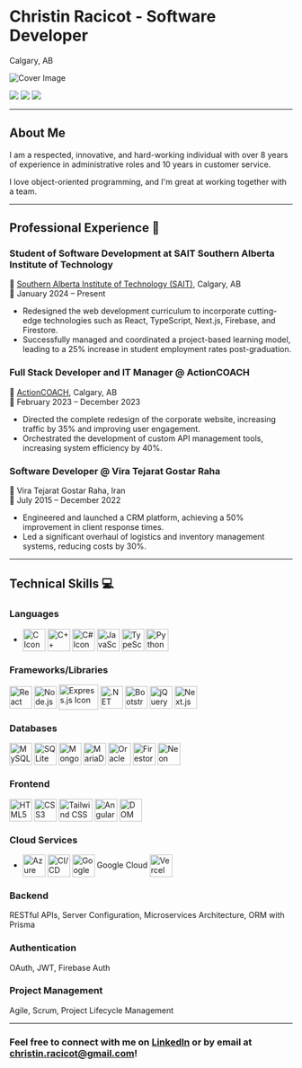 # Christin Racicot - Software Developer
Calgary, AB

![Cover Image](cover.png)

[![](https://img.shields.io/badge/Email-christin.raicot1%40gmail.com-%230077B5.svg?&style=for-the-badge&logo=gmail&logoColor=white&color=ea4335)](mailto:christin.racicot@gmail.com)
[![](https://img.shields.io/badge/LinkedIn-Christin%20Racicot-%230077B5.svg?&style=for-the-badge&logo=linkedin&logoColor=white0e76a8)](https://www.linkedin.com/in/chris-racicot-a15314295/)
[![](https://img.shields.io/badge/Website-Christin%20Racicot-%230077B5.svg?&style=for-the-badge&color=blue)](http://cracicot.ca/)

---

## About Me

I am a respected, innovative, and hard-working individual with over 8 years of experience in administrative roles and 10 years in customer service.

I love object-oriented programming, and I'm great at working together with a team.

---

## Professional Experience 💼

### Student of Software Development at SAIT Southern Alberta Institute of Technology

🏫 [Southern Alberta Institute of Technology (SAIT)](https://www.sait.ca/), Calgary, AB  
📅 January 2024 – Present  

- Redesigned the web development curriculum to incorporate cutting-edge technologies such as React, TypeScript, Next.js, Firebase, and Firestore.
- Successfully managed and coordinated a project-based learning model, leading to a 25% increase in student employment rates post-graduation.

### Full Stack Developer and IT Manager @ ActionCOACH

💼 [ActionCOACH](https://actioncoach.ca/), Calgary, AB  
📅 February 2023 – December 2023  

- Directed the complete redesign of the corporate website, increasing traffic by 35% and improving user engagement.
- Orchestrated the development of custom API management tools, increasing system efficiency by 40%.

### Software Developer @ Vira Tejarat Gostar Raha

💼 Vira Tejarat Gostar Raha, Iran  
📅 July 2015 – December 2022  

- Engineered and launched a CRM platform, achieving a 50% improvement in client response times.
- Led a significant overhaul of logistics and inventory management systems, reducing costs by 30%.

---

## Technical Skills 💻

### Languages
- <img align="center" src="https://cdn.iconscout.com/icon/free/png-512/c-programming-569564.png" alt="C Icon" height="40" width="40" /> <img align="center" src="https://learn.microsoft.com/en-us/media/logos/logo_Cplusplus.svg" alt="C++ Icon" height="40" width="40" /> <img align="center" src="https://learn.microsoft.com/en-us/dotnet/media/logo_csharp.png" alt="C# Icon" height="40" width="40" /> <img align="center" src="https://cdn.iconscout.com/icon/free/png-512/javascript-1-225993.png" alt="JavaScript (ES6) Icon" height="40" width="40" /> <img align="center" src="https://cdn.iconscout.com/icon/free/png-512/typescript-1174965.png" alt="TypeScript Icon" height="40" width="40" /> <img align="center" src="https://cdn.iconscout.com/icon/free/png-512/python-14-569257.png" alt="Python Icon" height="40" width="40" />

### Frameworks/Libraries
<img align="center" src="https://cdn.iconscout.com/icon/free/png-512/react-4-1175110.png" alt="React Icon" height="40" width="40" /> <img align="center" src="https://upload.wikimedia.org/wikipedia/commons/thumb/d/d9/Node.js_logo.svg/590px-Node.js_logo.svg.png" alt="Node.js Icon" height="40" width="40" /> <img align="center" src="https://blog.amt.in/wp-content/uploads/2017/12/e16da876-c2fd-4eb8-ae72-4b193c534938-Edited.png" alt="Express.js Icon" height="45" width="70" /> <img align="center" src="https://upload.wikimedia.org/wikipedia/commons/thumb/7/7d/Microsoft_.NET_logo.svg/456px-Microsoft_.NET_logo.svg.png" alt=".NET Icon" height="40" width="40" /> <img align="center" src="https://img.icons8.com/color/452/bootstrap.png" alt="Bootstrap Icon" height="40" width="40" /> <img align="center" src="https://cdn.iconscout.com/icon/free/png-512/free-jquery-8-1175153.png?f=webp&w=256" alt="jQuery Icon" height="40" width="40" /> <img align="center" src="https://mikevpeeren.nl/_next/image?url=%2F_next%2Fstatic%2Fmedia%2Fnext_logo.79d7b4bd.png&w=128&q=75" alt="Next.js Icon" height="40" width="40" />

### Databases
<img align="center" src="https://www.sprezzatech.com/wiki/images/8/86/Mysql-logo.jpg?20121007075832" alt="MySQL Icon" height="40" width="40" /> <img align="center" src="https://miro.medium.com/v2/resize:fit:1400/format:webp/1*oqO4K0ITB-I4R1rk6JDZuA.jpeg" alt="SQLite Icon" height="40" width="40" /> <img align="center" src="https://www.crn.com/news/software/media_1f264e4cd9473320695537f76c47e011e57d97d83.jpeg?width=2000&format=webply&optimize=medium" alt="MongoDB Icon" height="40" width="40" /> <img align="center" src="https://i0.wp.com/www.elearningworld.org/wp-content/uploads/2019/08/mariadb-foundation-logo.jpg?w=602&ssl=1" alt="MariaDB Icon" height="40" width="40" /> <img align="center" src="https://miro.medium.com/v2/resize:fit:1400/format:webp/1*2gL1ICrOOBUiGwrUGMsBLw.jpeg" alt="Oracle Icon" height="40" width="40" /> <img align="center" src="https://smarx.com/posts/2021/01/hello-firestore-adding-live-data-to-your-web-apps/firestore-featured.png" alt="Firestore/Firebase Icon" height="40" width="40" /> <img align="center" src="https://neon.tech/_next/static/svgs/e9de8fc7653111a1423e0d227c0c5e9f.svg" alt="Neon Icon" height="40" width="40" />

### Frontend
<img align="center" src="https://cdn.iconscout.com/icon/free/png-512/html5-2038876-1721675.png" alt="HTML5 Icon" height="40" width="40" /> <img align="center" src="https://cdn.iconscout.com/icon/free/png-512/css3-11-1175239.png" alt="CSS3 Icon" height="40" width="40" /> <img align="center" src="https://iconape.com/wp-content/png_logo_vector/tailwind-css-logo.png" alt="Tailwind CSS Icon" height="40" width="60" /> <img align="center" src="https://cdn.iconscout.com/icon/free/png-512/angular-3-226070.png" alt="AngularJS Icon" height="40" width="40" /> <img align="center" src="https://cdn4.iconfinder.com/data/icons/logos-and-brands/512/233_Node_Js_logo-512.png" alt="DOM Manipulation Icon" height="40" width="40" />


### Cloud Services
- <img align="center" src="https://nightingalehq.ai/knowledgebase/glossary/what-is-azure/azure_hub7851ef017d77ced04d70171560f357b_47008_1200x675_fill_q75_box_smart1.jpg" alt="Azure DevOps Icon" height="40" width="40" /> <img align="center" src="https://qualitapps.com/wp-content/uploads/2023/09/devops-concept-1.jpg" alt="CI/CD Icon" height="40" width="40" /> <img align="center" src="https://cdn.iconscout.com/icon/free/png-512/google-cloud-2038785-1721675.png" alt="Google Cloud Platform Icon" height="40" width="40" /> Google Cloud <img align="center" src="https://assets.vercel.com/image/upload/v1588805858/repositories/vercel/logo.png" alt="Vercel Icon" height="40" width="40" />

### Backend
RESTful APIs, Server Configuration, Microservices Architecture, ORM with Prisma

### Authentication
OAuth, JWT, Firebase Auth

### Project Management
Agile, Scrum, Project Lifecycle Management


---

### Feel free to connect with me on [LinkedIn]([https://www.linkedin.com/in/chris-racicot-a15314295/]) or by email at [christin.racicot@gmail.com](mailto:christin.racicot@gmail.com)!
